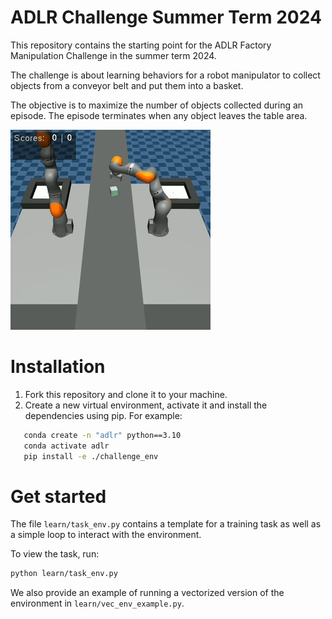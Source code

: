 # ADLR Challenge Summer Term 2024

This repository contains the starting point for the ADLR Factory Manipulation Challenge in the summer term 2024.

The challenge is about learning behaviors for a robot manipulator to collect objects from a conveyor belt and put them into a basket. 

The objective is to maximize the number of objects collected during an episode.
The episode terminates when any object leaves the table area.

![demo](challenge_env/media/demo.gif)

# Installation

1. Fork this repository and clone it to your machine.
2. Create a new virtual environment, activate it and install the dependencies using pip. 
For example:
```bash
   conda create -n "adlr" python==3.10
   conda activate adlr
   pip install -e ./challenge_env
```

# Get started
The file `learn/task_env.py` contains a template for a training task 
as well as a simple loop to interact with the environment. 

To view the task, run:
```bash
python learn/task_env.py
```

We also provide an example of running a vectorized version of the environment in `learn/vec_env_example.py`.

